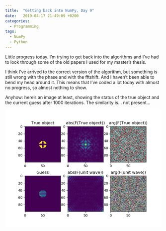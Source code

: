 ```yaml
---
title:  "Getting back into NumPy, Day 9"
date:   2019-04-17 21:49:09 +0200
categories:
  - Programming
tags:
  - NumPy
  - Python
---
```

Little progress today. I’m trying to get back into the algorithms and I’ve had to look through some of the old papers I used for my master’s thesis.

I think I’ve arrived to the correct version of the algorithm, but something is still wrong with the phase and with the fftshift. And I haven’t been able to bend my head around it. This means that I’ve coded a lot today with almost no progress, so almost nothing to show.

Anyhow: here’s an image at least, showing the status of the true object and the current guess after 1000 iterations. The similarity is… not present…

![The true object and the guess after 1000 iterations. Striking similarity, right?](/assets/blogpost_images/2019-04-17_01.png)